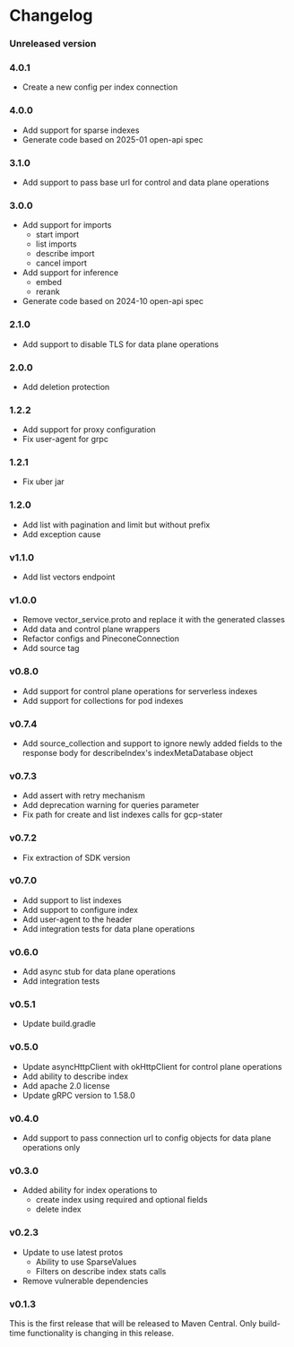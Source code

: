 # Changelog

[comment]: <> (When bumping [pc:VERSION_LATEST_RELEASE] create a new entry below)
### Unreleased version
### 4.0.1
- Create a new config per index connection 

### 4.0.0
- Add support for sparse indexes
- Generate code based on 2025-01 open-api spec

### 3.1.0
- Add support to pass base url for control and data plane operations

### 3.0.0
- Add support for imports
  - start import
  - list imports
  - describe import
  - cancel import
- Add support for inference
  - embed
  - rerank
- Generate code based on 2024-10 open-api spec

### 2.1.0
- Add support to disable TLS for data plane operations

### 2.0.0
- Add deletion protection

### 1.2.2
- Add support for proxy configuration
- Fix user-agent for grpc

### 1.2.1
- Fix uber jar

### 1.2.0
- Add list with pagination and limit but without prefix
- Add exception cause 

### v1.1.0
- Add list vectors endpoint

### v1.0.0
- Remove vector_service.proto and replace it with the generated classes
- Add data and control plane wrappers
- Refactor configs and PineconeConnection
- Add source tag

### v0.8.0
- Add support for control plane operations for serverless indexes
- Add support for collections for pod indexes

### v0.7.4
- Add source_collection and support to ignore newly added fields to the response body for describeIndex's indexMetaDatabase object

### v0.7.3
- Add assert with retry mechanism
- Add deprecation warning for queries parameter
- Fix path for create and list indexes calls for gcp-stater

### v0.7.2
- Fix extraction of SDK version

### v0.7.0
- Add support to list indexes
- Add support to configure index
- Add user-agent to the header
- Add integration tests for data plane operations

### v0.6.0
- Add async stub for data plane operations
- Add integration tests

### v0.5.1
- Update build.gradle

### v0.5.0
- Update asyncHttpClient with okHttpClient for control plane operations
- Add ability to describe index
- Add apache 2.0 license
- Update gRPC version to 1.58.0

### v0.4.0
- Add support to pass connection url to config objects for data plane operations only

### v0.3.0
- Added ability for index operations to
  - create index using required and optional fields
  - delete index

### v0.2.3
- Update to use latest protos
  - Ability to use SparseValues
  - Filters on describe index stats calls
- Remove vulnerable dependencies

### v0.1.3
This is the first release that will be released to Maven Central. Only build-time functionality is changing in this release.